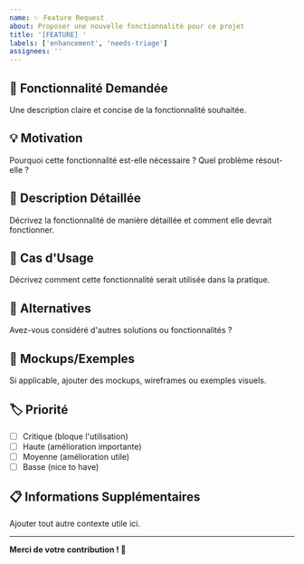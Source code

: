 ```yaml
---
name: ✨ Feature Request
about: Proposer une nouvelle fonctionnalité pour ce projet
title: '[FEATURE] '
labels: ['enhancement', 'needs-triage']
assignees: ''
---
```


## 🚀 Fonctionnalité Demandée

Une description claire et concise de la fonctionnalité souhaitée.

## 💡 Motivation

Pourquoi cette fonctionnalité est-elle nécessaire ? Quel problème résout-elle ?

## 📝 Description Détaillée

Décrivez la fonctionnalité de manière détaillée et comment elle devrait fonctionner.

## 🎯 Cas d'Usage

Décrivez comment cette fonctionnalité serait utilisée dans la pratique.

## 🔄 Alternatives

Avez-vous considéré d'autres solutions ou fonctionnalités ?

## 📸 Mockups/Exemples

Si applicable, ajouter des mockups, wireframes ou exemples visuels.

## 🏷️ Priorité

- [ ] Critique (bloque l'utilisation)
- [ ] Haute (amélioration importante)
- [ ] Moyenne (amélioration utile)
- [ ] Basse (nice to have)

## 📋 Informations Supplémentaires

Ajouter tout autre contexte utile ici.

---

**Merci de votre contribution ! 🙏**
